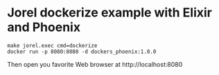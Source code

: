 # Jorel dockerize example with Elixir and Phoenix

```
make jorel.exec cmd=dockerize
docker run -p 8080:8080 -d dockers_phoenix:1.0.0
```

Then open you favorite Web browser at http://localhost:8080

